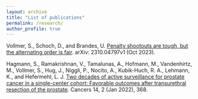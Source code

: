 ```yaml
---
layout: archive
title: "List of publications"
permalink: /research/
author_profile: true
---
```


Vollmer, S., Schoch, D., and Brandes, U. [Penalty shootouts are tough, but the alternating order is fair](https://arxiv.org/abs/2310.04797). arXiv: 2310.04797v1 (Oct 2023).

Hagmann, S., Ramakrishnan, V., Tamalunas, A., Hofmann, M., Vandenhirtz, M., Vollmer, S., Hug, J., Niggli, P., Nocito, A., Kubik-Huch, R. A., Lehmann, K., and Hefermehl, L. J. [Two decades of active surveillance for prostate cancer in a single-center cohort: Favorable outcomes after transurethral resection of the prostate](https://www.mdpi.com/2072-6694/14/2/368). Cancers 14, 2 (Jan 2022), 368.
